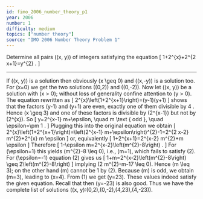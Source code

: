 ```yaml
---
id: fimo_2006_number_theory_p1
year: 2006
number: 1
difficulty: medium
topics: ["number theory"]
source: "IMO 2006 Number Theory Problem 1"
---
```


Determine all pairs \((x, y)\) of integers satisfying the equation
\[
1+2^{x}+2^{2 x+1}=y^{2} .
\]


---
If \((x, y)\) is a solution then obviously \(x \geq 0\) and \((x,-y)\) is a solution too. For \(x=0\) we get the two solutions \((0,2)\) and \((0,-2)\).
Now let \((x, y)\) be a solution with \(x > 0\); without loss of generality confine attention to \(y > 0\). The equation rewritten as
\[
2^{x}\left(1+2^{x+1}\right)=(y-1)(y+1)
\]
shows that the factors \(y-1\) and \(y+1\) are even, exactly one of them divisible by 4 . Hence \(x \geq 3\) and one of these factors is divisible by \(2^{x-1}\) but not by \(2^{x}\). So
\[
y=2^{x-1} m+\epsilon, \quad m \text { odd }, \quad \epsilon=\pm 1 .
\]
Plugging this into the original equation we obtain
\[
2^{x}\left(1+2^{x+1}\right)=\left(2^{x-1} m+\epsilon\right)^{2}-1=2^{2 x-2} m^{2}+2^{x} m \epsilon
\]
or, equivalently
\[
1+2^{x+1}=2^{x-2} m^{2}+m \epsilon
\]
Therefore
\[
1-\epsilon m=2^{x-2}\left(m^{2}-8\right) .
\]
For \(\epsilon=1\) this yields \(m^{2}-8 \leq 0\), i.e., \(m=1\), which fails to satisfy (2).
For \(\epsilon=-1\) equation (2) gives us
\[
1+m=2^{x-2}\left(m^{2}-8\right) \geq 2\left(m^{2}-8\right)
\]
implying \(2 m^{2}-m-17 \leq 0\). Hence \(m \leq 3\); on the other hand \(m\) cannot be 1 by (2). Because \(m\) is odd, we obtain \(m=3\), leading to \(x=4\). From (1) we get \(y=23\). These values indeed satisfy the given equation. Recall that then \(y=-23\) is also good. Thus we have the complete list of solutions \((x, y):(0,2),(0,-2),(4,23),(4,-23)\).

